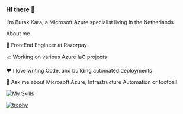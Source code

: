 ### Hi there 👋
I'm Burak Kara, a Microsoft Azure specialist living in the Netherlands

About me

💼 FrontEnd Engineer at Razorpay

📈 Working on various Azure IaC projects 

❤️ I love writing Code, and building automated deployments

💬 Ask me about Microsoft Azure, Infrastructure Automation or football 

![My Skills](https://skillicons.dev/icons?i=azure,vscode,powershell,terraform,git,github,kubernetes,linux,windows,&theme=light)

<!--
**burakkara010/burakkara010** is a ✨ _special_ ✨ repository because its `README.md` (this file) appears on your GitHub profile.

Here are some ideas to get you started:

- 🔭 I’m currently working on ...
- 🌱 I’m currently learning ...
- 👯 I’m looking to collaborate on ...
- 🤔 I’m looking for help with ...
- 💬 Ask me about ...
- 📫 How to reach me: ...
- 😄 Pronouns: ...
- ⚡ Fun fact: ...
-->

[![trophy](https://github-profile-trophy.vercel.app/?username=ryo-ma&theme=juicyfresh)](https://github.com/ryo-ma/github-profile-trophy)
